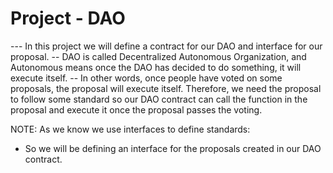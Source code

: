 # Project - DAO

--- In this project we will define a contract for our DAO and interface for our proposal.
    -- DAO is called Decentralized Autonomous Organization, and Autonomous means once the DAO has decided to do something, it will execute itself.
    -- In other words, once people have voted on some proposals, the proposal will execute itself. Therefore, we need the proposal to follow some standard so our DAO contract can call the function in the proposal and execute it once the proposal passes the voting.

NOTE: 
As we know we use interfaces to define standards:
* So we will be defining an interface for the proposals created in our DAO contract.




